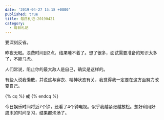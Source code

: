 ```yaml
---
date: '2019-04-27 15:18 +0800'
published: true
title: 每日札记-20190421
category:
  - 每日札记
---
```

要深刻反省。

昨夜无眠。浪费时间到2点，结果睡不着了。想了很多，面试需要准备的知识太多了，不能马虎。

人们常说，阻止你的最大敌人是自己，确实是这样的。

有些人说我懒散，并说这与穿衣、精神状态有关，我觉得我一定要在这方面努力改变自己。

{% cq %} 戒 {% endcq %}

今日娱乐时间将近7个钟，还看了4个钟电视。似乎我越紧张越放松。想好利用好周末的时间复习，结果都泡汤了。
